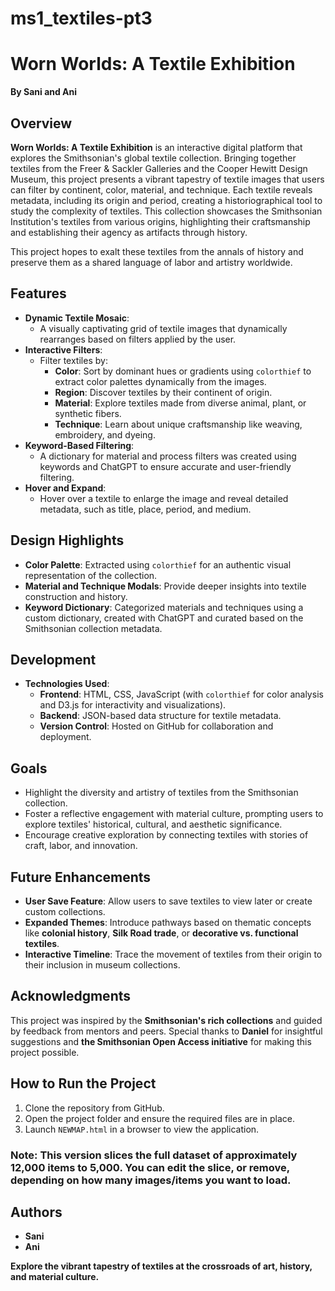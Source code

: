 # ms1_textiles-pt3

# Worn Worlds: A Textile Exhibition

**By Sani and Ani**

## Overview

**Worn Worlds: A Textile Exhibition** is an interactive digital platform that explores the Smithsonian's global textile collection. Bringing together textiles from the Freer & Sackler Galleries and the Cooper Hewitt Design Museum, this project presents a vibrant tapestry of textile images that users can filter by continent, color, material, and technique. Each textile reveals metadata, including its origin and period, creating a historiographical tool to study the complexity of textiles. This collection showcases the Smithsonian Institution's textiles from various origins, highlighting their craftsmanship and establishing their agency as artifacts through history.

This project hopes to exalt these textiles from the annals of history and preserve them as a shared language of labor and artistry worldwide.

## Features

- **Dynamic Textile Mosaic**:
  - A visually captivating grid of textile images that dynamically rearranges based on filters applied by the user.
- **Interactive Filters**:
  - Filter textiles by:
    - **Color**: Sort by dominant hues or gradients using `colorthief` to extract color palettes dynamically from the images.
    - **Region**: Discover textiles by their continent of origin.
    - **Material**: Explore textiles made from diverse animal, plant, or synthetic fibers.
    - **Technique**: Learn about unique craftsmanship like weaving, embroidery, and dyeing.
- **Keyword-Based Filtering**:
  - A dictionary for material and process filters was created using keywords and ChatGPT to ensure accurate and user-friendly filtering.
- **Hover and Expand**:
  - Hover over a textile to enlarge the image and reveal detailed metadata, such as title, place, period, and medium.

## Design Highlights

- **Color Palette**: Extracted using `colorthief` for an authentic visual representation of the collection.
- **Material and Technique Modals**: Provide deeper insights into textile construction and history.
- **Keyword Dictionary**: Categorized materials and techniques using a custom dictionary, created with ChatGPT and curated based on the Smithsonian collection metadata.

## Development

- **Technologies Used**:
  - **Frontend**: HTML, CSS, JavaScript (with `colorthief` for color analysis and D3.js for interactivity and visualizations).
  - **Backend**: JSON-based data structure for textile metadata.
  - **Version Control**: Hosted on GitHub for collaboration and deployment.

## Goals

- Highlight the diversity and artistry of textiles from the Smithsonian collection.
- Foster a reflective engagement with material culture, prompting users to explore textiles' historical, cultural, and aesthetic significance.
- Encourage creative exploration by connecting textiles with stories of craft, labor, and innovation.

## Future Enhancements

- **User Save Feature**: Allow users to save textiles to view later or create custom collections.
- **Expanded Themes**: Introduce pathways based on thematic concepts like **colonial history**, **Silk Road trade**, or **decorative vs. functional textiles**.
- **Interactive Timeline**: Trace the movement of textiles from their origin to their inclusion in museum collections.

## Acknowledgments

This project was inspired by the **Smithsonian's rich collections** and guided by feedback from mentors and peers. Special thanks to **Daniel** for insightful suggestions and **the Smithsonian Open Access initiative** for making this project possible.

## How to Run the Project

1. Clone the repository from GitHub.
2. Open the project folder and ensure the required files are in place.
3. Launch `NEWMAP.html` in a browser to view the application.

### Note: This version slices the full dataset of approximately 12,000 items to 5,000. You can edit the slice, or remove, depending on how many images/items you want to load.

## Authors

- **Sani**
- **Ani**

**Explore the vibrant tapestry of textiles at the crossroads of art, history, and material culture.**
